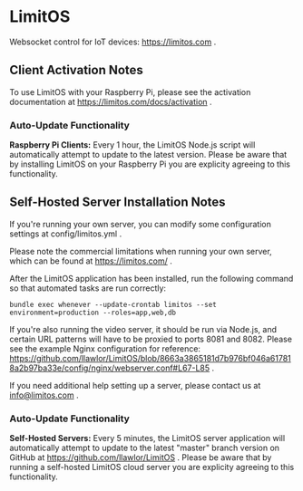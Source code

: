 # LimitOS
Websocket control for IoT devices: https://limitos.com .


## Client Activation Notes
To use LimitOS with your Raspberry Pi, please see the activation documentation at https://limitos.com/docs/activation .

### Auto-Update Functionality
<b>Raspberry Pi Clients:</b> Every 1 hour, the LimitOS Node.js script will automatically attempt to update to the latest version.  Please be aware that by installing LimitOS on your Raspberry Pi you are explicity agreeing to this functionality.


## Self-Hosted Server Installation Notes
If you're running your own server, you can modify some configuration settings at config/limitos.yml .  

Please note the commercial limitations when running your own server, which can be found at https://limitos.com/ .

After the LimitOS application has been installed, run the following command so that automated tasks are run correctly:

`bundle exec whenever --update-crontab limitos --set environment=production --roles=app,web,db`

If you're also running the video server, it should be run via Node.js, and certain URL patterns will have to be proxied to ports 8081 and 8082.  Please see the example Nginx configuration for reference: https://github.com/llawlor/LimitOS/blob/8663a3865181d7b976bf046a617818a2b97ba33e/config/nginx/webserver.conf#L67-L85 .

If you need additional help setting up a server, please contact us at info@limitos.com .

### Auto-Update Functionality
<b>Self-Hosted Servers:</b> Every 5 minutes, the LimitOS server application will automatically attempt to update to the latest "master" branch version on GitHub at https://github.com/llawlor/LimitOS .  Please be aware that by running a self-hosted LimitOS cloud server you are explicity agreeing to this functionality.
